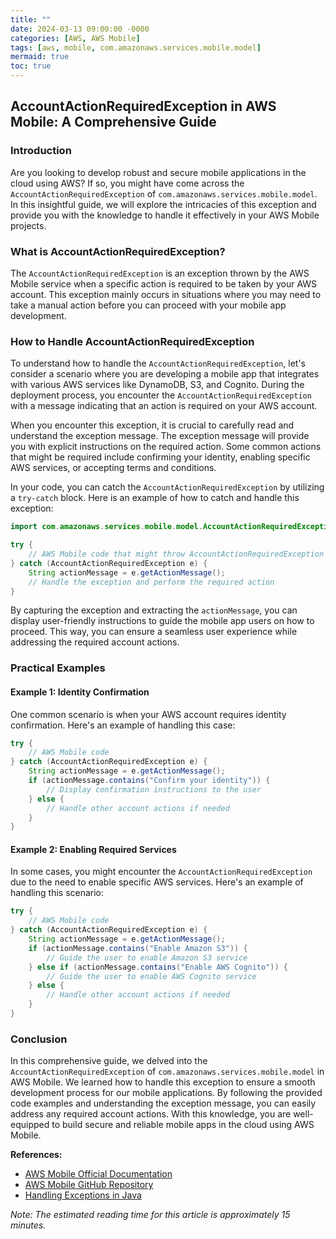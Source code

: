 ```yaml
---
title: ""
date: 2024-03-13 09:00:00 -0000
categories: [AWS, AWS Mobile]
tags: [aws, mobile, com.amazonaws.services.mobile.model]
mermaid: true
toc: true
---
```


## AccountActionRequiredException in AWS Mobile: A Comprehensive Guide

### Introduction

Are you looking to develop robust and secure mobile applications in the cloud using AWS? If so, you might have come across the `AccountActionRequiredException` of `com.amazonaws.services.mobile.model`. In this insightful guide, we will explore the intricacies of this exception and provide you with the knowledge to handle it effectively in your AWS Mobile projects.

### What is AccountActionRequiredException?

The `AccountActionRequiredException` is an exception thrown by the AWS Mobile service when a specific action is required to be taken by your AWS account. This exception mainly occurs in situations where you may need to take a manual action before you can proceed with your mobile app development.

### How to Handle AccountActionRequiredException

To understand how to handle the `AccountActionRequiredException`, let's consider a scenario where you are developing a mobile app that integrates with various AWS services like DynamoDB, S3, and Cognito. During the deployment process, you encounter the `AccountActionRequiredException` with a message indicating that an action is required on your AWS account.

When you encounter this exception, it is crucial to carefully read and understand the exception message. The exception message will provide you with explicit instructions on the required action. Some common actions that might be required include confirming your identity, enabling specific AWS services, or accepting terms and conditions.

In your code, you can catch the `AccountActionRequiredException` by utilizing a `try-catch` block. Here is an example of how to catch and handle this exception:

```java
import com.amazonaws.services.mobile.model.AccountActionRequiredException;

try {
    // AWS Mobile code that might throw AccountActionRequiredException
} catch (AccountActionRequiredException e) {
    String actionMessage = e.getActionMessage();
    // Handle the exception and perform the required action
}
```

By capturing the exception and extracting the `actionMessage`, you can display user-friendly instructions to guide the mobile app users on how to proceed. This way, you can ensure a seamless user experience while addressing the required account actions.

### Practical Examples

#### Example 1: Identity Confirmation

One common scenario is when your AWS account requires identity confirmation. Here's an example of handling this case:

```java
try {
    // AWS Mobile code
} catch (AccountActionRequiredException e) {
    String actionMessage = e.getActionMessage();
    if (actionMessage.contains("Confirm your identity")) {
        // Display confirmation instructions to the user
    } else {
        // Handle other account actions if needed
    }
}
```

#### Example 2: Enabling Required Services

In some cases, you might encounter the `AccountActionRequiredException` due to the need to enable specific AWS services. Here's an example of handling this scenario:

```java
try {
    // AWS Mobile code
} catch (AccountActionRequiredException e) {
    String actionMessage = e.getActionMessage();
    if (actionMessage.contains("Enable Amazon S3")) {
        // Guide the user to enable Amazon S3 service
    } else if (actionMessage.contains("Enable AWS Cognito")) {
        // Guide the user to enable AWS Cognito service
    } else {
        // Handle other account actions if needed
    }
}
```

### Conclusion

In this comprehensive guide, we delved into the `AccountActionRequiredException` of `com.amazonaws.services.mobile.model` in AWS Mobile. We learned how to handle this exception to ensure a smooth development process for our mobile applications. By following the provided code examples and understanding the exception message, you can easily address any required account actions. With this knowledge, you are well-equipped to build secure and reliable mobile apps in the cloud using AWS Mobile.

**References:**

- [AWS Mobile Official Documentation](https://docs.aws.amazon.com/mobile/index.html)
- [AWS Mobile GitHub Repository](https://github.com/aws/aws-sdk-android)
- [Handling Exceptions in Java](https://docs.oracle.com/javase/tutorial/essential/exceptions/index.html)

*Note: The estimated reading time for this article is approximately 15 minutes.*